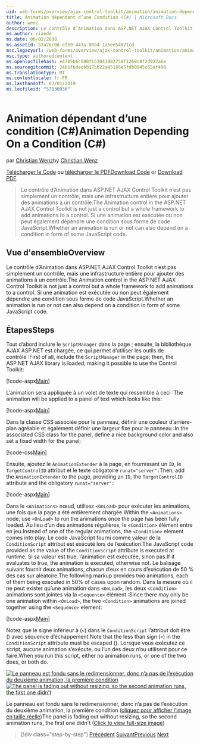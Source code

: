 ```yaml
---
uid: web-forms/overview/ajax-control-toolkit/animation/animation-depending-on-a-condition-cs
title: Animation dépendant d’une Condition (C#) | Microsoft Docs
author: wenz
description: Le contrôle d’Animation dans ASP.NET AJAX Control Toolkit n’est pas simplement un contrôle, mais une infrastructure entière pour ajouter des animations à un contrôle. Si une animation est...
ms.author: riande
ms.date: 06/02/2008
ms.assetid: b7a28c0d-efb9-443a-80a4-1a5ee54671cd
msc.legacyurl: /web-forms/overview/ajax-control-toolkit/animation/animation-depending-on-a-condition-cs
msc.type: authoredcontent
ms.openlocfilehash: e4705b6c590f153043082759f1269c8f2d927abe
ms.sourcegitcommit: 24b1f6decbb17bb22a45166e5fdb0845c65af498
ms.translationtype: MT
ms.contentlocale: fr-FR
ms.lasthandoff: 03/01/2019
ms.locfileid: "57030936"
---
```

<a name="animation-depending-on-a-condition-c"></a><span data-ttu-id="1411e-104">Animation dépendant d’une condition (C#)</span><span class="sxs-lookup"><span data-stu-id="1411e-104">Animation Depending On a Condition (C#)</span></span>
====================
<span data-ttu-id="1411e-105">par [Christian Wenz](https://github.com/wenz)</span><span class="sxs-lookup"><span data-stu-id="1411e-105">by [Christian Wenz](https://github.com/wenz)</span></span>

<span data-ttu-id="1411e-106">[Télécharger le Code](http://download.microsoft.com/download/f/9/a/f9a26acd-8df4-4484-8a18-199e4598f411/Animation4.cs.zip) ou [télécharger le PDF](http://download.microsoft.com/download/6/7/1/6718d452-ff89-4d3f-a90e-c74ec2d636a3/animation4CS.pdf)</span><span class="sxs-lookup"><span data-stu-id="1411e-106">[Download Code](http://download.microsoft.com/download/f/9/a/f9a26acd-8df4-4484-8a18-199e4598f411/Animation4.cs.zip) or [Download PDF](http://download.microsoft.com/download/6/7/1/6718d452-ff89-4d3f-a90e-c74ec2d636a3/animation4CS.pdf)</span></span>

> <span data-ttu-id="1411e-107">Le contrôle d’Animation dans ASP.NET AJAX Control Toolkit n’est pas simplement un contrôle, mais une infrastructure entière pour ajouter des animations à un contrôle.</span><span class="sxs-lookup"><span data-stu-id="1411e-107">The Animation control in the ASP.NET AJAX Control Toolkit is not just a control but a whole framework to add animations to a control.</span></span> <span data-ttu-id="1411e-108">Si une animation est exécutée ou non peut également dépendre une condition sous forme de code JavaScript.</span><span class="sxs-lookup"><span data-stu-id="1411e-108">Whether an animation is run or not can also depend on a condition in form of some JavaScript code.</span></span>


## <a name="overview"></a><span data-ttu-id="1411e-109">Vue d'ensemble</span><span class="sxs-lookup"><span data-stu-id="1411e-109">Overview</span></span>

<span data-ttu-id="1411e-110">Le contrôle d’Animation dans ASP.NET AJAX Control Toolkit n’est pas simplement un contrôle, mais une infrastructure entière pour ajouter des animations à un contrôle.</span><span class="sxs-lookup"><span data-stu-id="1411e-110">The Animation control in the ASP.NET AJAX Control Toolkit is not just a control but a whole framework to add animations to a control.</span></span> <span data-ttu-id="1411e-111">Si une animation est exécutée ou non peut également dépendre une condition sous forme de code JavaScript.</span><span class="sxs-lookup"><span data-stu-id="1411e-111">Whether an animation is run or not can also depend on a condition in form of some JavaScript code.</span></span>

## <a name="steps"></a><span data-ttu-id="1411e-112">Étapes</span><span class="sxs-lookup"><span data-stu-id="1411e-112">Steps</span></span>

<span data-ttu-id="1411e-113">Tout d’abord inclure le `ScriptManager` dans la page ; ensuite, la bibliothèque AJAX ASP.NET est chargée, ce qui permet d’utiliser les outils de contrôle :</span><span class="sxs-lookup"><span data-stu-id="1411e-113">First of all, include the `ScriptManager` in the page; then, the ASP.NET AJAX library is loaded, making it possible to use the Control Toolkit:</span></span>

[!code-aspx[Main](animation-depending-on-a-condition-cs/samples/sample1.aspx)]

<span data-ttu-id="1411e-114">L’animation sera appliquée à un volet de texte qui ressemble à ceci :</span><span class="sxs-lookup"><span data-stu-id="1411e-114">The animation will be applied to a panel of text which looks like this:</span></span>

[!code-aspx[Main](animation-depending-on-a-condition-cs/samples/sample2.aspx)]

<span data-ttu-id="1411e-115">Dans la classe CSS associée pour le panneau, définir une couleur d’arrière-plan agréable et également définir une largeur fixe pour le panneau :</span><span class="sxs-lookup"><span data-stu-id="1411e-115">In the associated CSS class for the panel, define a nice background color and also set a fixed width for the panel:</span></span>

[!code-css[Main](animation-depending-on-a-condition-cs/samples/sample3.css)]

<span data-ttu-id="1411e-116">Ensuite, ajoutez le `AnimationExtender` à la page, en fournissant un `ID`, le `TargetControlID` attribut et le texte obligatoire `runat="server":`</span><span class="sxs-lookup"><span data-stu-id="1411e-116">Then, add the `AnimationExtender` to the page, providing an `ID`, the `TargetControlID` attribute and the obligatory `runat="server":`</span></span>

[!code-aspx[Main](animation-depending-on-a-condition-cs/samples/sample4.aspx)]

<span data-ttu-id="1411e-117">Dans le `<Animations>` nœud, utilisez `<OnLoad>` pour exécuter les animations, une fois que la page a été entièrement chargée.</span><span class="sxs-lookup"><span data-stu-id="1411e-117">Within the `<Animations>` node, use `<OnLoad>` to run the animations once the page has been fully loaded.</span></span> <span data-ttu-id="1411e-118">Au lieu d’un des animations régulières, le `<Condition>` élément entre en jeu.</span><span class="sxs-lookup"><span data-stu-id="1411e-118">Instead of one of the regular animations, the `<Condition>` element comes into play.</span></span> <span data-ttu-id="1411e-119">Le code JavaScript fourni comme valeur de la `ConditionScript` attribut est exécuté lors de l’exécution.</span><span class="sxs-lookup"><span data-stu-id="1411e-119">The JavaScript code provided as the value of the `ConditionScript` attribute is executed at runtime.</span></span> <span data-ttu-id="1411e-120">Si sa valeur est true, l’animation est exécutée, sinon pas.</span><span class="sxs-lookup"><span data-stu-id="1411e-120">If it evaluates to true, the animation is executed, otherwise not.</span></span> <span data-ttu-id="1411e-121">Le balisage suivant fournit deux animations, chacun d’eux en cours d’exécution de 50 % des cas sur aléatoire.</span><span class="sxs-lookup"><span data-stu-id="1411e-121">The following markup provides two animations, each of them being executed in 50% of cases upon random.</span></span> <span data-ttu-id="1411e-122">Dans la mesure où il ne peut exister qu’une animation dans `<OnLoad>`, les deux `<Condition>` animations sont jointes via la `<Sequence>` élément :</span><span class="sxs-lookup"><span data-stu-id="1411e-122">Since there may only be one animation within `<OnLoad>`, the two `<Condition>` animations are joined together using the `<Sequence>` element:</span></span>

[!code-aspx[Main](animation-depending-on-a-condition-cs/samples/sample5.aspx)]

<span data-ttu-id="1411e-123">Notez que le signe inférieur à (`<`) dans le `ConditionScript` l’attribut doit être () avec séquence d’échappement.</span><span class="sxs-lookup"><span data-stu-id="1411e-123">Note that the less than sign (`<`) in the `ConditionScript` attribute must be escaped ().</span></span> <span data-ttu-id="1411e-124">Lorsque vous exécutez ce script, aucune animation s’exécute, ou l’un des deux n’ou utilisent pour ce faire.</span><span class="sxs-lookup"><span data-stu-id="1411e-124">When you run this script, either no animation runs, or one of the two does, or both do.</span></span>


<span data-ttu-id="1411e-125">[![Le panneau est fondu sans le redimensionner, donc n’a pas de l’exécution du deuxième animation, la première condition](animation-depending-on-a-condition-cs/_static/image2.png)](animation-depending-on-a-condition-cs/_static/image1.png)</span><span class="sxs-lookup"><span data-stu-id="1411e-125">[![The panel is fading out without resizing, so the second animation runs, the first one didn't](animation-depending-on-a-condition-cs/_static/image2.png)](animation-depending-on-a-condition-cs/_static/image1.png)</span></span>

<span data-ttu-id="1411e-126">Le panneau est fondu sans le redimensionner, donc n’a pas de l’exécution du deuxième animation, la première condition ([cliquez pour afficher l’image en taille réelle](animation-depending-on-a-condition-cs/_static/image3.png))</span><span class="sxs-lookup"><span data-stu-id="1411e-126">The panel is fading out without resizing, so the second animation runs, the first one didn't ([Click to view full-size image](animation-depending-on-a-condition-cs/_static/image3.png))</span></span>

> [!div class="step-by-step"]
> <span data-ttu-id="1411e-127">[Précédent](executing-several-animations-after-each-other-cs.md)
> [Suivant](picking-one-animation-out-of-a-list-cs.md)</span><span class="sxs-lookup"><span data-stu-id="1411e-127">[Previous](executing-several-animations-after-each-other-cs.md)
[Next](picking-one-animation-out-of-a-list-cs.md)</span></span>
